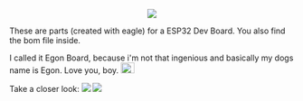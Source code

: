 <p align="center">
  <img src="https://raw.githubusercontent.com/Staubgeborener/-Egon-Board-ESP32-Wrover-Dev-Board-/master/media/logo.png">
</p>
These are parts (created with eagle) for a ESP32 Dev Board. You also find the bom file inside.

I called it Egon Board, because i'm not that ingenious and basically my dogs name is Egon. Love you, boy. <img width="24" height="19" src="https://raw.githubusercontent.com/Staubgeborener/-Egon-Board-ESP32-Wrover-Dev-Board-/master/media/egonboard_head.png">


Take a closer look:
<img src="https://raw.githubusercontent.com/Staubgeborener/-Egon-Board-ESP32-Wrover-Dev-Board-/master/media/front.png">
<img src="https://raw.githubusercontent.com/Staubgeborener/-Egon-Board-ESP32-Wrover-Dev-Board-/master/media/back.png">

